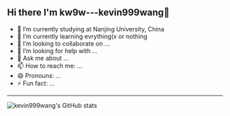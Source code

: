 ## Hi there I'm kw9w---kevin999wang👋

- 🔭 I’m currently studying at Nanjing University, China
- 🌱 I’m currently learning evrything(x or nothing
- 👯 I’m looking to collaborate on ...
- 🤔 I’m looking for help with ...
- 💬 Ask me about ...
- 📫 How to reach me: ...
- 😄 Pronouns: ...
- ⚡ Fun fact: ...

---
![kevin999wang's GitHub stats](https://github-readme-stats-kevin999wang.vercel.app/api?username=kevin999wang&show_icons=true)
